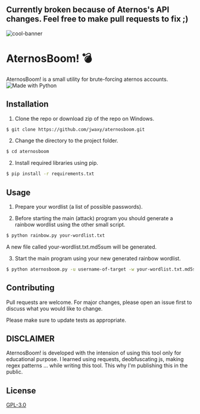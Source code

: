 ## Currently broken because of Aternos's API changes. Feel free to make pull requests to fix ;)
![cool-banner](https://i.ibb.co/gzTV52c/Aternos-Boom-Banner.png)
# AternosBoom! 💣️
AternosBoom! is a small utility for brute-forcing aternos accounts. ![Made with Python](https://img.shields.io/badge/Made%20with-Python-blue) 

## Installation

1. Clone the repo or download zip of the repo on Windows.

```bash
$ git clone https://github.com/jwaxy/aternosboom.git
```
2. Change the directory to the project folder.

```bash
$ cd aternosboom
```

2. Install required libraries using pip.

```bash
$ pip install -r requirements.txt
```

## Usage
1. Prepare your wordlist (a list of possible passwords).

2. Before starting the main (attack) program you should generate a rainbow wordlist using the other small script.

```bash
$ python rainbow.py your-wordlist.txt
```
   A new file called your-wordlist.txt.md5sum will be generated.

3. Start the main program using your new generated rainbow wordlist.

```bash
$ python aternosboom.py -u username-of-target -w your-wordlist.txt.md5sum
```

## Contributing

Pull requests are welcome. For major changes, please open an issue first
to discuss what you would like to change.

Please make sure to update tests as appropriate.

## DISCLAIMER
AternosBoom! is developed with the intension of using this tool only for educational purpose.
I learned using requests, deobfuscating js, making regex patterns ... while writing this tool. This why I'm publishing this in the public.

## License

[GPL-3.0](https://choosealicense.com/licenses/gpl-3.0/)
